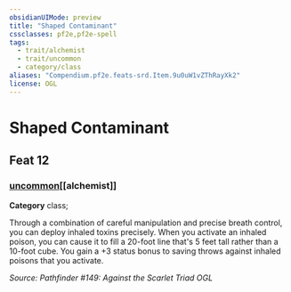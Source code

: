 ```yaml
---
obsidianUIMode: preview
title: "Shaped Contaminant"
cssclasses: pf2e,pf2e-spell
tags:
  - trait/alchemist
  - trait/uncommon
  - category/class
aliases: "Compendium.pf2e.feats-srd.Item.9u0uW1vZThRayXk2"
license: OGL
---
```

# Shaped Contaminant
## Feat 12
### [uncommon](uncommon "Uncommon Rarity Trait")[[alchemist]]

**Category** class; 




Through a combination of careful manipulation and precise breath control, you can deploy inhaled toxins precisely. When you activate an inhaled poison, you can cause it to fill a 20-foot line that's 5 feet tall rather than a 10-foot cube. You gain a +3 status bonus to saving throws against inhaled poisons that you activate.

*Source: Pathfinder #149: Against the Scarlet Triad*
*OGL*